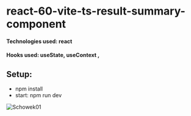 # react-60-vite-ts-result-summary-component

#### Technologies used: react
#### Hooks used: useState,  useContext ,
## Setup:
* npm install
* start: npm run dev

![Schowek01](https://user-images.githubusercontent.com/61388692/221303982-e04d49f7-89be-4baf-90f1-e32fc42133dd.jpg)
